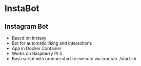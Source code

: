 # InstaBot

## Instagram Bot

- Based on instapy
- Bot for automatic liking and interactions
- App in Docker Container
- Works on Raspberry Pi 4
- Bash script with random start to execute via crontab ./start.sh
